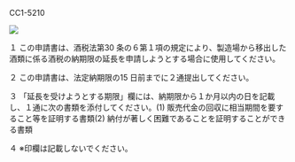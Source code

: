 CC1-5210

![](https://www.nta.go.jp/tmp/95af3768-7afd-458a-9452-11cb3a397578/images/08223d3495f46bfb47e0cb44cdbcb0404d0eb26f5e4c77af8a24751fadb55a58.jpg)

１ この申請書は、酒税法第30 条の６第１項の規定により、製造場から移出した酒類に係る酒税の納期限の延長を申請しようとする場合に使用してください。

２ この申請書は、法定納期限の15 日前までに２通提出してください。

３ 「延長を受けようとする期限」欄には、納期限から１か月以内の日を記載し、１通に次の書類を添付してください。(1) 販売代金の回収に相当期間を要すること等を証明する書類(2) 納付が著しく困難であることを証明することができる書類

４ ※印欄は記載しないでください。